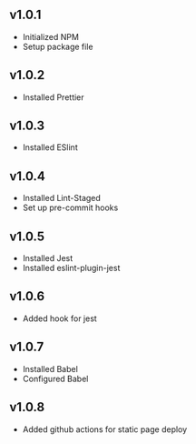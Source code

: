 ## v1.0.1

- Initialized NPM
- Setup package file

## v1.0.2

- Installed Prettier

## v1.0.3

- Installed ESlint

## v1.0.4

- Installed Lint-Staged
- Set up pre-commit hooks

## v1.0.5

- Installed Jest
- Installed eslint-plugin-jest

## v1.0.6

- Added hook for jest

## v1.0.7

- Installed Babel
- Configured Babel

## v1.0.8

- Added github actions for static page deploy
